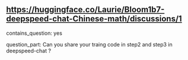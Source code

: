 ## https://huggingface.co/Laurie/Bloom1b7-deepspeed-chat-Chinese-math/discussions/1

contains_question: yes

question_part: Can you share your traing code in step2 and step3 in deepspeed-chat ?